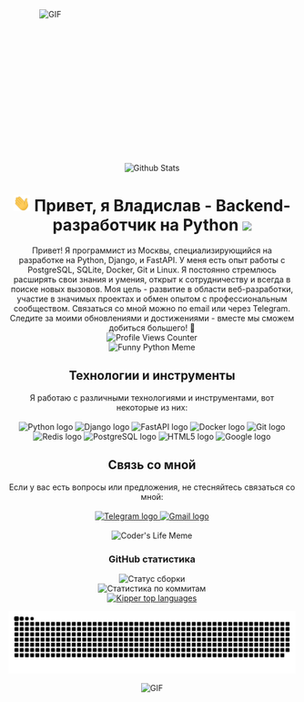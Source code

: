 <img align="right" height="270px" width="450px" alt="GIF" src="https://media.giphy.com/media/v1.Y2lkPTc5MGI3NjExM2pjdDQ2djMxNXhmanBxMzRmbWg5MWhuaW9sOGN1YjNudzJpZ2E5bSZlcD12MV9pbnRlcm5hbF9naWZfYnlfaWQmY3Q9Zw/3ov9jRt8Eee8s7Cf04/giphy.gif" />
<p align="center">
        <img src="https://raw.githubusercontent.com/mayhemantt/mayhemantt/Update/svg/Bottom.svg" alt="Github Stats" />
</p>

# <h1 align="center"><img width="30px" margin="0px" src="https://raw.githubusercontent.com/ABSphreak/ABSphreak/master/gifs/Hi.gif"> Привет, я Владислав - Backend-разработчик на Python <img src="https://media.giphy.com/media/v1.Y2lkPTc5MGI3NjExMHJtYnU5OTl2NmIwOWloNW1qcnhxMWNlanNsN2JkM2VrejN3b3k1ZSZlcD12MV9pbnRlcm5hbF9naWZfYnlfaWQmY3Q9Zw/KAq5w47R9rmTuvWOWa/giphy.gif" width="30"></h1>

<div align="center">
  Привет! Я программист из Москвы, специализирующийся на разработке на Python, Django, и FastAPI. У меня есть опыт работы с PostgreSQL, SQLite, Docker, Git и Linux. Я постоянно стремлюсь расширять свои знания и умения, открыт к сотрудничеству и всегда в поиске новых вызовов. Моя цель - развитие в области веб-разработки, участие в значимых проектах и обмен опытом с профессиональным сообществом. Связаться со мной можно по email или через Telegram. Следите за моими обновлениями и достижениями - вместе мы сможем добиться большего! 🚀
</div>

<div align="center">
  <img src="https://profile-counter.glitch.me/melixz/count.svg?" alt="Profile Views Counter" />
</div>

<div align="center">
  <img height="200" src="https://i.imgflip.com/2nytxb.jpg" alt="Funny Python Meme" />
</div>

## <div align="center">Технологии и инструменты</div>

<div align="center">
  Я работаю с различными технологиями и инструментами, вот некоторые из них:
</div>
<br>
<div align="center">
  <img height="60" src="https://skillicons.dev/icons?i=py" alt="Python logo" />
  <img height="60" src="https://skillicons.dev/icons?i=django" alt="Django logo" />
  <img height="60" src="https://skillicons.dev/icons?i=fastapi" alt="FastAPI logo" />
  <img height="60" src="https://skillicons.dev/icons?i=docker" alt="Docker logo" />
  <img height="60" src="https://skillicons.dev/icons?i=git" alt="Git logo" />
  <img height="60" src="https://skillicons.dev/icons?i=redis" alt="Redis logo" />
  <img height="60" src="https://skillicons.dev/icons?i=postgres" alt="PostgreSQL logo" />
  <img height="60" src="https://skillicons.dev/icons?i=html" alt="HTML5 logo" />
  <img height="60" src="https://cdn.jsdelivr.net/gh/devicons/devicon/icons/google/google-original.svg" alt="Google logo" />
</div>


## <div align="center">Связь со мной</div>

<div align="center">
  Если у вас есть вопросы или предложения, не стесняйтесь связаться со мной:
</div>
<br>
<div align="center">
  <a href="https://t.me/Melixxx999" target="_blank">
    <img src="https://raw.githubusercontent.com/maurodesouza/profile-readme-generator/master/src/assets/icons/social/telegram/default.svg" width="52" height="60" alt="Telegram logo"  />
  </a>
  <a href="mailto:dr.melix@gmail.com" target="_blank">
    <img src="https://raw.githubusercontent.com/maurodesouza/profile-readme-generator/master/src/assets/icons/social/gmail/default.svg" width="52" height="60" alt="Gmail logo"  />
  </a>
</div>
<br>
<div align="center">
  <img height="200" src="https://i.imgflip.com/69b98d.png" alt="Coder's Life Meme" />
</div>

### <div align="center">GitHub статистика</div>

<div align="center">
  
![Статус сборки](https://github-readme-stats.vercel.app/api?username=melixz&theme=dark&hide_border=false&include_all_commits=false&count_private=false)
<br>
![Статистика по коммитам](https://github-readme-streak-stats.herokuapp.com/?user=melixz&theme=dark&hide_border=false)
<br>
[![Kipper top languages](https://github-readme-stats.vercel.app/api/top-langs/?username=melixz&theme=dark)](https://github.com/anuraghazra/github-readme-stats)
  
 </div>


<picture>
  <source media="(prefers-color-scheme: dark)" srcset="https://raw.githubusercontent.com/holic-x/holic-x/output/github-contribution-grid-snake-dark.svg">
  <source media="(prefers-color-scheme: light)" srcset="https://raw.githubusercontent.com/holic-x/holic-x/output/github-contribution-grid-snake.svg">
  <img alt="github contribution grid snake animation" src="https://raw.githubusercontent.com/adorabled4/adorabled4/output/github-contribution-grid-snake.svg">
</picture>

<p align="center">
  <img alt="GIF" src="https://media.giphy.com/media/v1.Y2lkPTc5MGI3NjExczNsOHJhZmp5M2Z3NGxzcGhzNW82MDl1MGUzbmhieGtibHpxaGQ5cyZlcD12MV9pbnRlcm5hbF9naWZfYnlfaWQmY3Q9Zw/wvQIqJyNBOCjK/giphy.gif" />
</p>
